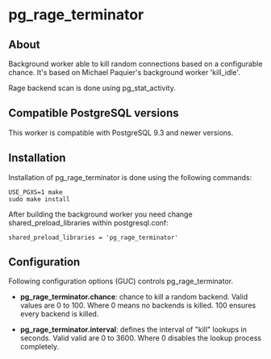 # pg_rage_terminator

## About

Background worker able to kill random connections based on a configurable
chance. It's based on Michael Paquier's background worker 'kill_idle'.

Rage backend scan is done using pg_stat_activity.

## Compatible PostgreSQL versions

This worker is compatible with PostgreSQL 9.3 and newer versions.

## Installation

Installation of pg_rage_terminator is done using the following commands:

    USE_PGXS=1 make
    sudo make install

After building the background worker you need change shared_preload_libraries
within postgresql.conf:

    shared_preload_libraries = 'pg_rage_terminator'

## Configuration

Following configuration options (GUC) controls pg_rage_terminator.

*   __pg_rage_terminator.chance__: chance to kill a random backend. Valid values
    are 0 to 100. Where 0 means no backends is killed. 100 ensures every backend
    is killed.

*   __pg_rage_terminator.interval__: defines the interval of "kill" lookups in
    seconds. Valid valid are 0 to
    3600. Where 0 disables the lookup process completely.
